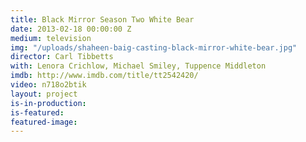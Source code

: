 ```yaml
---
title: Black Mirror Season Two White Bear
date: 2013-02-18 00:00:00 Z
medium: television
img: "/uploads/shaheen-baig-casting-black-mirror-white-bear.jpg"
director: Carl Tibbetts
with: Lenora Crichlow, Michael Smiley, Tuppence Middleton
imdb: http://www.imdb.com/title/tt2542420/
video: n718o2btik
layout: project
is-in-production: 
is-featured: 
featured-image: 
---
```


